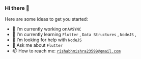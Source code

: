 ### Hi there 👋

Here are some ideas to get you started:

- 🔭 I’m currently working on`AVSYNC`
- 🌱 I’m currently learning  `Flutter` , `Data Structures` , `NodeJS` , 
- 🤔 I’m looking for help with `NodeJS`
- 💬 Ask me about `Flutter`
- 📫 How to reach me: [`rishabhmishra23599@gmail.com`](rishabhmishra23599@gmail.com)
